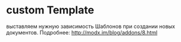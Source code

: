 custom Template
===============
выставляем нужную зависимость Шаблонов при создании новых документов. Подробнее: http://modx.im/blog/addons/8.html
